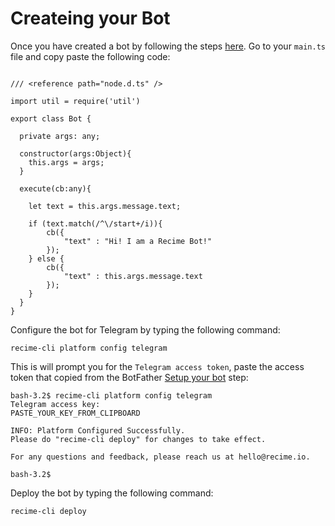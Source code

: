 # Createing your Bot


Once you have created a bot by following the steps [here](create-your-bot.html). Go to your `main.ts` file and copy paste the following code:

```

/// <reference path="node.d.ts" />

import util = require('util')

export class Bot {

  private args: any;

  constructor(args:Object){
    this.args = args;
  }

  execute(cb:any){

  	let text = this.args.message.text;

  	if (text.match(/^\/start+/i)){
  		cb({
  			"text" : "Hi! I am a Recime Bot!"
  		});
  	} else {
    	cb({
    		"text" : this.args.message.text
    	});
	}
  }
}

```

Configure the bot for Telegram by typing the following command:


```
recime-cli platform config telegram

```


This is will prompt you for the `Telegram access token`, paste the access token that copied from the BotFather [Setup your bot](setup-telegram-bot.md) step:



```
bash-3.2$ recime-cli platform config telegram
Telegram access key:
PASTE_YOUR_KEY_FROM_CLIPBOARD

INFO: Platform Configured Successfully.
Please do "recime-cli deploy" for changes to take effect.

For any questions and feedback, please reach us at hello@recime.io.

bash-3.2$

```

Deploy the bot by typing the following command:


```
recime-cli deploy

```
